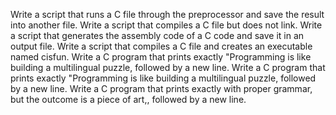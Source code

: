 Write a script that runs a C file through the preprocessor and save the result into another file.
Write a script that compiles a C file but does not link.
Write a script that generates the assembly code of a C code and save it in an output file.
Write a script that compiles a C file and creates an executable named cisfun.
Write a C program that prints exactly "Programming is like building a multilingual puzzle, followed by a new line.
Write a C program that prints exactly "Programming is like building a multilingual puzzle, followed by a new line.
Write a C program that prints exactly with proper grammar, but the outcome is a piece of art,, followed by a new line.
